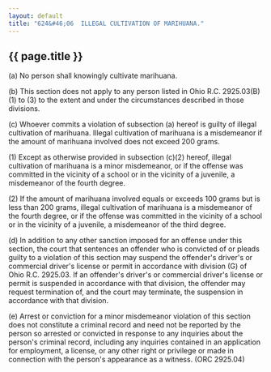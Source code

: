 ```yaml
---
layout: default
title: "624&#46;06  ILLEGAL CULTIVATION OF MARIHUANA."
---
```


{{ page.title }}
----------------

(a) No person shall knowingly cultivate marihuana.

(b) This section does not apply to any person listed in Ohio R.C. 2925.03(B)(1) to (3) to the extent and under the circumstances described in those divisions.

(c) Whoever commits a violation of subsection (a) hereof is guilty of illegal cultivation of marihuana. Illegal cultivation of marihuana is a misdemeanor if the amount of marihuana involved does not exceed 200 grams.

(1) Except as otherwise provided in subsection (c)(2) hereof, illegal cultivation of marihuana is a minor misdemeanor, or if the offense was committed in the vicinity of a school or in the vicinity of a juvenile, a misdemeanor of the fourth degree.

(2) If the amount of marihuana involved equals or exceeds 100 grams but is less than 200 grams, illegal cultivation of marihuana is a misdemeanor of the fourth degree, or if the offense was committed in the vicinity of a school or in the vicinity of a juvenile, a misdemeanor of the third degree.

(d) In addition to any other sanction imposed for an offense under this section, the court that sentences an offender who is convicted of or pleads guilty to a violation of this section may suspend the offender's driver's or commercial driver's license or permit in accordance with division (G) of Ohio R.C. 2925.03. If an offender's driver's or commercial driver's license or permit is suspended in accordance with that division, the offender may request termination of, and the court may terminate, the suspension in accordance with that division.

(e) Arrest or conviction for a minor misdemeanor violation of this section does not constitute a criminal record and need not be reported by the person so arrested or convicted in response to any inquiries about the person's criminal record, including any inquiries contained in an application for employment, a license, or any other right or privilege or made in connection with the person's appearance as a witness. 
(ORC 2925.04)